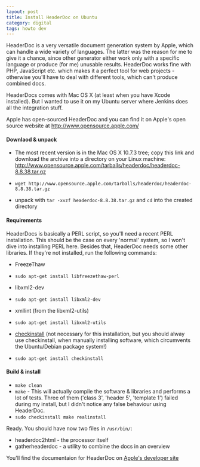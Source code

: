 ```yaml
---
layout: post
title: Install HeaderDoc on Ubuntu
category: digital
tags: howto dev
---
```


HeaderDoc is a very versatile document generation system by Apple, which can handle a wide variety of languages. The latter was the reason for me to give it a chance, since other generator either work only with a specific language or produce (for me) unusable results.
HeaderDoc works fine with PHP, JavaScript etc. which makes it a perfect tool for web projects - otherwise you'll have to deal with different tools, which can't produce combined docs.

HeaderDocs comes with Mac OS X (at least when you have Xcode installed). But I wanted to use it on my Ubuntu server where Jenkins does all the integration stuff.

Apple has open-sourced HeaderDoc and you can find it on Apple's open source website at <http://www.opensource.apple.com/>

#### Downlaod & unpack
- The most recent version is in the Mac OS X 10.7.3 tree; copy this link and download the archive into a directory on your Linux machine: <http://www.opensource.apple.com/tarballs/headerdoc/headerdoc-8.8.38.tar.gz>
 - ```wget http://www.opensource.apple.com/tarballs/headerdoc/headerdoc-8.8.38.tar.gz```

- unpack with ```tar -xvzf headerdoc-8.8.38.tar.gz``` and ```cd``` into the created directory

#### Requirements
HeaderDocs is basically a PERL script, so you'll need a recent PERL installation. This should be the case on every 'normal' system, so I won't dive into installing PERL here. Besides that, HeaderDoc needs some other libraries. If they're not installed, run the following commands:

- FreezeThaw
 - ```sudo apt-get install libfreezethaw-perl```

- libxml2-dev
 - ```sudo apt-get install libxml2-dev```

- xmllint (from the libxml2-utils)
 - ```sudo apt-get install libxml2-utils```

- [checkinstall](http://wiki.debian.org/CheckInstall) (not necessary for this installation, but you should alway use checkinstall, when manually installing software, which circumvents the Ubuntu/Debian package system!)
 - ```sudo apt-get install checkinstall```

#### Build & install
- ```make clean```
- ```make``` - This will actually compile the software & libraries and performs a lot of tests. Three of them ('class 3', 'header 5', 'template 1') failed during my install, but I didn't notice any false behaviour using HeaderDoc.
- ```sudo checkinstall make realinstall```

Ready. You should have now two files in ```/usr/bin/```:

- headerdoc2html - the processor itself
- gatherheaderdoc - a utility to combine the docs in an overview

You'll find the documentaion for HeaderDoc on [Apple's developer site](https://developer.apple.com/library/mac/#documentation/DeveloperTools/Conceptual/HeaderDoc/)
